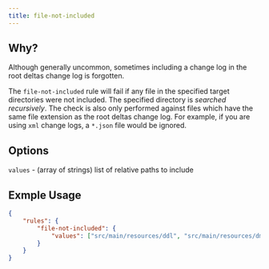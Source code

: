 ```yaml
---
title: file-not-included
---
```


## Why?

Although generally uncommon, sometimes including a change log in the root deltas change log is forgotten.

The `file-not-included` rule will fail if any file in the specified target directories were not included.
The specified directory is _searched recursively_. The check is also only performed against files which have
the same file extension as the root deltas change log. For example, if you are using `xml` change logs, a `*.json`
file would be ignored.

## Options

`values` - (array of strings) list of relative paths to include

## Exmple Usage

```json
{
    "rules": {
        "file-not-included": {
            "values": ["src/main/resources/ddl", "src/main/resources/dml"]
        }
    }
}
```
